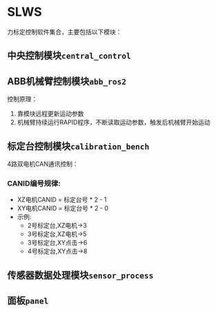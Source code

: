 # SLWS
力标定控制软件集合，主要包括以下模块：
## 中央控制模块`central_control`
## ABB机械臂控制模块`abb_ros2`
控制原理：
1. 靠模块远程更新运动参数
2. 机械臂持续运行RAPID程序，不断读取运动参数，触发后机械臂开始运动
## 标定台控制模块`calibration_bench`
4路双电机CAN通讯控制：
### CANID编号规律:
- XZ电机CANID = 标定台号 * 2 - 1
- XY电机CANID = 标定台号 * 2 - 0
- 示例: 
  - 2号标定台,XZ电机->3
  - 3号标定台,XZ电机->5
  - 3号标定台,XY点击->6
  - 4号标定台,XY点击->8
## 传感器数据处理模块`sensor_process`
## 面板`panel`